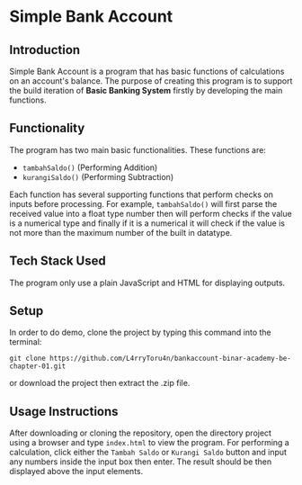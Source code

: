 # Simple Bank Account
## Introduction
Simple Bank Account is a program that has basic functions of calculations on an account's balance.
The purpose of creating this program is to support the build iteration of **Basic Banking System** firstly by developing the main functions.

## Functionality
The program has two main basic functionalities. These functions are:
- `tambahSaldo()` (Performing Addition)
- `kurangiSaldo()` (Performing Subtraction)

Each function has several supporting functions that perform checks on inputs before processing. For example, `tambahSaldo()` will first parse the received value into a float type number then will perform checks if the value is a numerical type and finally if it is a numerical it will check if the value is not more than the maximum number of the built in datatype.

## Tech Stack Used
The program only use a plain JavaScript and HTML for displaying outputs.

## Setup
In order to do demo, clone the project by typing this command into the terminal:
```
git clone https://github.com/L4rryToru4n/bankaccount-binar-academy-be-chapter-01.git
```
or download the project then extract the .zip file.

## Usage Instructions
After downloading or cloning the repository, open the directory project using a browser and type `index.html` to view the program. For performing a calculation, click either the `Tambah Saldo` or `Kurangi Saldo` button and input any numbers inside the input box then enter. The result should be then displayed above the input elements.
